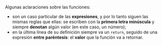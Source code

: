 Algunas aclaraciones sobre las funciones:

* son un caso particular de las **expresiones**, y por lo tanto siguen las mismas reglas que ellas: se escriben con la **primera letra minúscula** y siempre **denotan** algún valor (en este caso, un número);
* en la última línea de su definición siempre va un `return`, seguido de una expresión **entre paréntesis**: el **valor** que la función va a retornar.